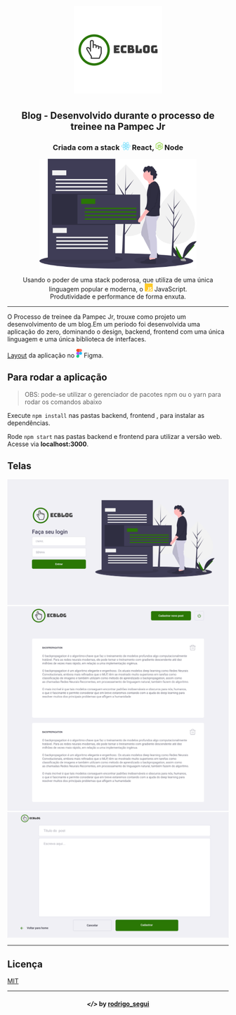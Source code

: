 <!-- então bora codar! -->

<h1 align="center">
    <img alt="" title="" src="imgs/logo.png">
</h1>

<h2 align="center"> Blog - Desenvolvido durante o processo de treinee na Pampec Jr </h2>

<h3 align="center"> Criada com a stack <img src="imgs/react.png" alt="react" height="18"> React, <img src="imgs/node.png" alt="node" height="18"> Node </h3>

<p align="center"> <img src="imgs/blog.png" alt="blog" height="250"> </p>

<p align="center"> Usando o poder de uma stack poderosa, que utiliza de uma única linguagem popular e moderna, o <img src="imgs/js.png" height="18" alt="javascript"> JavaScript. <br> Produtividade e performance de forma enxuta. </p>

---

O Processo de treinee da Pampec Jr, trouxe como projeto um desenvolvimento de um blog.Em um periodo foi desenvolvida uma aplicação do zero, dominando o design, backend, frontend com uma única linguagem e uma única biblioteca de interfaces.

[Layout](https://www.figma.com/file/F7J0xOo7et8KzWBLFZFL89/ec---blog-treinee%2Fpampec) da aplicação no <img src="imgs/figma.png" alt="figma" height="20"> Figma.

## Para rodar a aplicação

> OBS: pode-se utilizar o gerenciador de pacotes npm ou o yarn para rodar os comandos abaixo

Execute ```npm install``` nas pastas backend, frontend , para instalar as dependências.

Rode ```npm start``` nas pastas backend e frontend para utilizar a versão web. Acesse via **localhost:3000**.


## Telas

<p align="center">
    <img alt="" title="" src="imgs/print1.png">
    <img alt="" title="" src="imgs/print2.png">
    <img alt="" title="" src="imgs/print3.png">
</p>

---

## Licença
[MIT]()

---

<h4 align="center"> <em>&lt;/&gt;</em> by <a href="https://github.com/Rodrigo-SEgui" target="_blank">rodrigo_segui</a> </h4>

